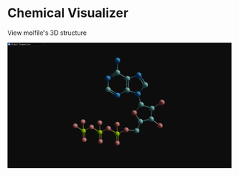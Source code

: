 # Chemical Visualizer
View molfile's 3D structure

![ATP Visualization](https://github.com/patricklbell/chemical_visualizer/blob/main/screenshot.png?raw=true)
